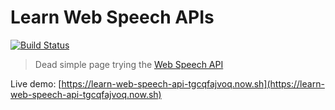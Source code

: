 # Learn Web Speech APIs
[![Build Status](https://travis-ci.org/LasaleFamine/learn-web-speech-api.svg?branch=master)](https://travis-ci.org/LasaleFamine/learn-web-speech-api)

> Dead simple page trying the [Web Speech API](https://developer.mozilla.org/en-US/docs/Web/API/Web_Speech_API)

Live demo: [https://learn-web-speech-api-tgcqfajvoq.now.sh](https://learn-web-speech-api-tgcqfajvoq.now.sh)
